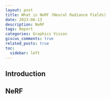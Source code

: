 ```yaml
---
layout: post
title: What is NeRF (Neural Radiance Fields)
date: 2023-06-13
description: NeRF
tags: Report
categories: Graphics Vision
giscus_comments: true
related_posts: true
toc:
  sidebar: left
---
```

## Introduction

## NeRF
